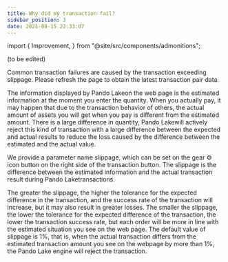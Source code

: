 ```yaml
---
title: Why did my transaction fail?
sidebar_position: 3
date: 2021-08-15 22:33:07
---
```



import {
  Improvement,
} from "@site/src/components/admonitions";

<Improvement />

(to be edited)

Common transaction failures are caused by the transaction exceeding slippage. Please refresh the page to obtain the latest transaction pair data.

The information displayed by Pando Lakeon the web page is the estimated information at the moment you enter the quantity. When you actually pay, it may happen that due to the transaction behavior of others, the actual amount of assets you will get when you pay is different from the estimated amount. There is a large difference in quantity, Pando Lakewill actively reject this kind of transaction with a large difference between the expected and actual results to reduce the loss caused by the difference between the estimated and the actual value.

We provide a parameter name slippage, which can be set on the gear ⚙ icon button on the right side of the transaction button. The slippage is the difference between the estimated information and the actual transaction result during Pando Laketransactions.

The greater the slippage, the higher the tolerance for the expected difference in the transaction, and the success rate of the transaction will increase, but it may also result in greater losses.
The smaller the slippage, the lower the tolerance for the expected difference of the transaction, the lower the transaction success rate, but each order will be more in line with the estimated situation you see on the web page.
The default value of slippage is 1%, that is, when the actual transaction differs from the estimated transaction amount you see on the webpage by more than 1%, the Pando Lake engine will reject the transaction.